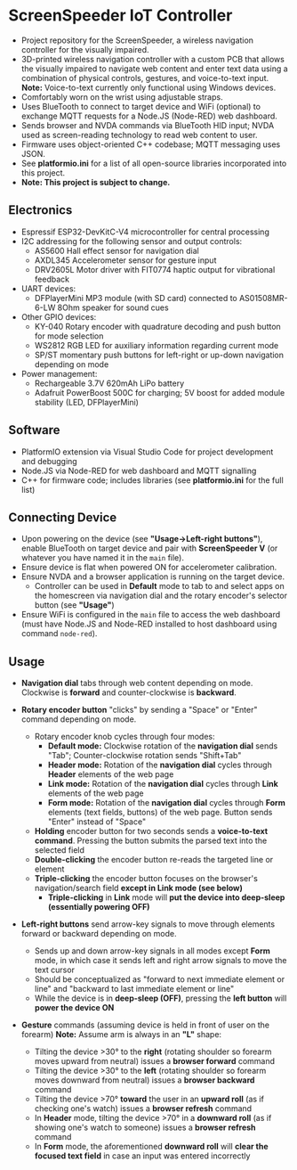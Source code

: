 # ScreenSpeeder IoT Controller
* Project repository for the ScreenSpeeder, a wireless navigation controller for the visually impaired.
* 3D-printed wireless navigation controller with a custom PCB that allows the visually impaired to navigate web content and enter text data using a combination of physical controls, gestures, and voice-to-text input. **Note:** Voice-to-text currently only functional using Windows devices.
* Comfortably worn on the wrist using adjustable straps.
* Uses BlueTooth to connect to target device and WiFi (optional) to exchange MQTT requests for a Node.JS (Node-RED) web dashboard.
* Sends browser and NVDA commands via BlueTooth HID input; NVDA used as screen-reading technology to read web content to user. 
* Firmware uses object-oriented C++ codebase; MQTT messaging uses JSON.
* See **platformio.ini** for a list of all open-source libraries incorporated into this project.
* **Note: This project is subject to change.**

Electronics
------
* Espressif ESP32-DevKitC-V4 microcontroller for central processing
* I2C addressing for the following sensor and output controls:
  * AS5600 Hall effect sensor for navigation dial
  * AXDL345 Accelerometer sensor for gesture input
  * DRV2605L Motor driver with FIT0774 haptic output for vibrational feedback
* UART devices:
  * DFPlayerMini MP3 module (with SD card) connected to AS01508MR-6-LW 8Ohm speaker for sound cues
* Other GPIO devices:
  * KY-040 Rotary encoder with quadrature decoding and push button for mode selection
  * WS2812 RGB LED for auxiliary information regarding current mode
  * SP/ST momentary push buttons for left-right or up-down navigation depending on mode
* Power management:
  * Rechargeable 3.7V 620mAh LiPo battery
  * Adafruit PowerBoost 500C for charging; 5V boost for added module stability (LED, DFPlayerMini)

Software
-----
* PlatformIO extension via Visual Studio Code for project development and debugging
* Node.JS via Node-RED for web dashboard and MQTT signalling
* C++ for firmware code; includes libraries (see **platformio.ini** for the full list)

Connecting Device
----
* Upon powering on the device (see **"Usage->Left-right buttons"**), enable BlueTooth on target device and pair with **ScreenSpeeder V** (or whatever you have named it in the `main` file).
* Ensure device is flat when powered ON for accelerometer calibration.
* Ensure NVDA and a browser application is running on the target device.
  * Controller can be used in **Default** mode to tab to and select apps on the homescreen via navigation dial and the rotary encoder's selector button (see **"Usage"**)
* Ensure WiFi is configured in the `main` file to access the web dashboard (must have Node.JS and Node-RED installed to host dashboard using command `node-red`).

Usage
----
* **Navigation dial** tabs through web content depending on mode. Clockwise is **forward** and counter-clockwise is **backward**.
  
* **Rotary encoder button** "clicks" by sending a "Space" or "Enter" command depending on mode.
  * Rotary encoder knob cycles through four modes:
    * **Default mode:** Clockwise rotation of the **navigation dial** sends "Tab"; Counter-clockwise rotation sends "Shift+Tab"
    * **Header mode:** Rotation of the **navigation dial** cycles through **Header** elements of the web page
    * **Link mode:** Rotation of the **navigation dial** cycles through **Link** elements of the web page
    * **Form mode:** Rotation of the **navigation dial** cycles through **Form** elements (text fields, buttons) of the web page. Button sends "Enter" instead of "Space"
  * **Holding** encoder button for two seconds sends a **voice-to-text command**. Pressing the button submits the parsed text into the selected field
  * **Double-clicking** the encoder button re-reads the targeted line or element
  * **Triple-clicking** the encoder button focuses on the browser's navigation/search field **except in Link mode (see below)**
    * **Triple-clicking** in **Link** mode will **put the device into deep-sleep (essentially powering OFF)**
      
* **Left-right buttons** send arrow-key signals to move through elements forward or backward depending on mode.
  * Sends up and down arrow-key signals in all modes except **Form** mode, in which case it sends left and right arrow signals to move the text cursor
  * Should be conceptualized as "forward to next immediate element or line" and "backward to last immediate element or line"
  * While the device is in **deep-sleep (OFF)**, pressing the **left button** will **power the device ON**
    
* **Gesture** commands (assuming device is held in front of user on the forearm) **Note:** Assume arm is always in an **"L"** shape:
  *  Tilting the device >30° to the **right** (rotating shoulder so forearm moves upward from neutral) issues a **browser forward** command
  *  Tilting the device >30° to the **left** (rotating shoulder so forearm moves downward from neutral) issues a **browser backward** command
  *  Tilting the device >70° **toward** the user in an **upward roll** (as if checking one's watch) issues a **browser refresh** command
    * In **Header** mode, tilting the device >70° in a **downward roll** (as if showing one's watch to someone) issues a **browser refresh** command
    * In **Form** mode, the aforementioned **downward roll** will **clear the focused text field** in case an input was entered incorrectly


